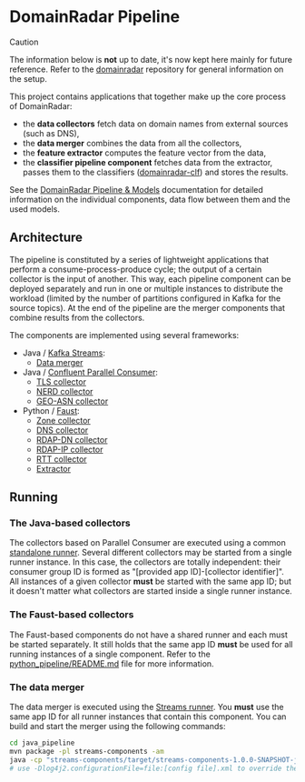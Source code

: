 # DomainRadar Pipeline

> [!CAUTION]
> The information below is **not** up to date, it's now kept here mainly for future reference. Refer to the [domainradar](https://github.com/nesfit/domainradar) repository for general information on the setup.

This project contains applications that together make up the core process of DomainRadar:
- the **data collectors** fetch data on domain names from external sources (such as DNS),
- the **data merger** combines the data from all the collectors,
- the **feature extractor** computes the feature vector from the data,
- the **classifier pipeline component** fetches data from the extractor, passes them to the classifiers ([domainradar-clf](https://github.com/nesfit/domainradar-clf)) and stores the results.

See the [DomainRadar Pipeline & Models](https://github.com/nesfit/domainradar/blob/main/docs/pipeline_and_models.md) documentation for detailed information on the individual components, data flow between them and the used models.

## Architecture

The pipeline is constituted by a series of lightweight applications that perform a consume-process-produce cycle; the output of a certain collector is the input of another. This way, each pipeline component can be deployed separately and run in one or multiple instances to distribute the workload (limited by the number of partitions configured in Kafka for the source topics). At the end of the pipeline are the merger components that combine results from the collectors.

The components are implemented using several frameworks:

- Java / [Kafka Streams](https://kafka.apache.org/documentation/streams/):
    - [Data merger](java_pipeline/streams-components/src/main/java/cz/vut/fit/domainradar/streams/mergers/CollectedDataMergerComponent.java)
- Java / [Confluent Parallel Consumer](https://github.com/confluentinc/parallel-consumer):
    - [TLS collector](java_pipeline/standalone-collectors/src/main/java/cz/vut/fit/domainradar/standalone/collectors/TLSCollector.java)
    - [NERD collector](java_pipeline/standalone-collectors/src/main/java/cz/vut/fit/domainradar/standalone/collectors/NERDCollector.java)
    - [GEO-ASN collector](java_pipeline/standalone-collectors/src/main/java/cz/vut/fit/domainradar/standalone/collectors/GeoAsnCollector.java)
- Python / [Faust](https://faust-streaming.github.io/faust/):
    - [Zone collector](python_pipeline/collector/collectors/zone/zone.py)
    - [DNS collector](python_pipeline/collector/collectors/dns/dnscol.py)
    - [RDAP-DN collector](python_pipeline/collector/collectors/rdap_dn/rdap_dn.py)
    - [RDAP-IP collector](python_pipeline/collector/collectors/rdap_ip/rdap_ip.py)
    - [RTT collector](python_pipeline/collector/collectors/rtt/rtt.py)
    - [Extractor](python_pipeline/extractor/extractor)

## Running

### The Java-based collectors

The collectors based on Parallel Consumer are executed using a common [standalone runner](java_pipeline/standalone-collectors/src/main/java/cz/vut/fit/domainradar/standalone/StandaloneCollectorRunner.java). Several different collectors may be started from a single runner instance. In this case, the collectors are totally independent: their consumer group ID is formed as "[provided app ID]-[collector identifier]". All instances of a given collector **must** be started with the same app ID; but it doesn't matter what collectors are started inside a single runner instance.


### The Faust-based collectors

The Faust-based components do not have a shared runner and each must be started separately. It still holds that the same app ID **must** be used for all running instances of a single component. Refer to the [python_pipeline/README.md](python_pipeline/README.md) file for more information.

### The data merger

The data merger is executed using the [Streams runner](java_pipeline/streams-components/src/main/java/cz/vut/fit/domainradar/streams/StreamsPipelineRunner.java). You **must** use the same app ID for all runner instances that contain this component. You can build and start the merger using the following commands:

```sh
cd java_pipeline
mvn package -pl streams-components -am
java -cp "streams-components/target/streams-components-1.0.0-SNAPSHOT-jar-with-dependencies.jar" "cz.vut.fit.domainradar.streams.StreamsPipelineRunner" --merger -id domainradar-merger -p "[client config file].properties" -s kafka:9092
# use -Dlog4j2.configurationFile=file:[config file].xml to override the logger configuration
```

